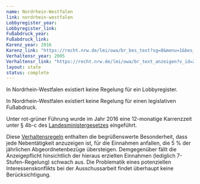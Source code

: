```yaml
---
name: Nordrhein-Westfalen
link: nordrhein-westfalen
Lobbyregister_year:
Lobbyregister_link: 
Fußabdruck_year:
Fußabdruck_link: 
Karenz_year: 2016
Karenz_link: "https://recht.nrw.de/lmi/owa/br_bes_text?sg=0&menu=1&bes_id=4630&aufgehoben=N&anw_nr=2"
Verhaltensr_year: 2005
Verhaltensr_link: "https://recht.nrw.de/lmi/owa/br_text_anzeigen?v_id=2220040121112841302"
layout: state
status: complete
---
```


In Nordrhein-Westfalen existiert keine Regelung für ein Lobbyregister.

In Nordrhein-Westfalen existiert keine Regelung für einen legislativen Fußabdruck.

Unter rot-grüner Führung wurde im Jahr 2016 eine 12-monatige Karrenzzeit unter § 4b-c des [Landesministergesetzes](https://recht.nrw.de/lmi/owa/br_bes_text?sg=0&menu=1&bes_id=4630&aufgehoben=N&anw_nr=2) eingeführt.

Diese [Verhaltensregeln](https://recht.nrw.de/lmi/owa/br_text_anzeigen?v_id=2220040121112841302) enthalten die begrüßenswerte Besonderheit, dass jede Nebentätigkeit anzuzeigen ist, für die Einnahmen anfallen, die 5 % der jährlichen Abgeordnetenbezüge übersteigen. Demgegenüber fällt die Anzeigepflicht hinsichtlich der hieraus erzielten Einnahmen (lediglich 7-Stufen-Regelung) schwach aus. Die Problematik eines potenziellen Interessenskonflikts bei der Ausschussarbeit findet überhaupt keine Berücksichtigung.
